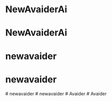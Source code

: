 # NewAvaiderAi
# NewAvaiderAi
# newavaider
# newavaider
#   n e w a v a i d e r  
 #   n e w a v a i d e r  
 #   A v a i d e r  
 #   A v a i d e r  
 